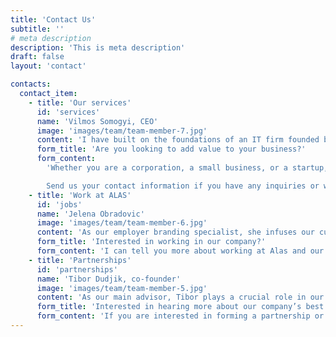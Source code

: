 ```yaml
---
title: 'Contact Us'
subtitle: ''
# meta description
description: 'This is meta description'
draft: false
layout: 'contact'

contacts:
  contact_item:
    - title: 'Our services'
      id: 'services'
      name: 'Vilmos Somogyi, CEO'
      image: 'images/team/team-member-7.jpg'
      content: 'I have built on the foundations of an IT firm founded by my father. Tibor Dudjik and I are co-founders of Alas, a modern IT outsourcing and consulting firm with family values at its core. Feel free to contact me via the form, and I will be happy to be of help in the shortest notice possible.'
      form_title: 'Are you looking to add value to your business?'
      form_content:
        'Whether you are a corporation, a small business, or a startup, we can create a customized plan for your development and quality assurance enhancements.

        Send us your contact information if you have any inquiries or would like to schedule a meeting, and we will respond to you within a couple of working days.'
    - title: 'Work at ALAS'
      id: 'jobs'
      name: 'Jelena Obradovic'
      image: 'images/team/team-member-6.jpg'
      content: 'As our employer branding specialist, she infuses our culture, values, and mission into all aspects of our HR and marketing, ensuring a consistent and positive representation of our brand.'
      form_title: 'Interested in working in our company?'
      form_content: 'I can tell you more about working at Alas and our company culture. Feel free to contact me via the form, and I will be glad to answer any questions you may have.'
    - title: 'Partnerships'
      id: 'partnerships'
      name: 'Tibor Dudjik, co-founder'
      image: 'images/team/team-member-5.jpg'
      content: 'As our main advisor, Tibor plays a crucial role in our decision-making processes, shaping the culture of the company, managing hiring procedures, supervising projects and client relationships, and ensuring that the business operations are efficient and compliant with all applicable regulations and laws.'
      form_title: 'Interested in hearing more about our company’s best practices?'
      form_content: 'If you are interested in forming a partnership or other type of business collaboration, send me an inquiry, and I will respond to you within a couple of working days.'
---
```

